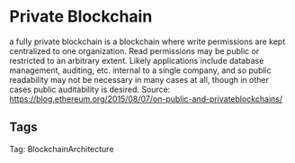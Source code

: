 # Private Blockchain

a fully private blockchain is a blockchain where write permissions are
kept centralized to one organization. Read permissions may be public
or restricted to an arbitrary extent. Likely applications include database
management, auditing, etc. internal to a single company, and so public
readability may not be necessary in many cases at all, though in other cases
public auditability is desired.
Source: https://blog.ethereum.org/2015/08/07/on-public-and-privateblockchains/

## Tags

Tag: BlockchainArchitecture
